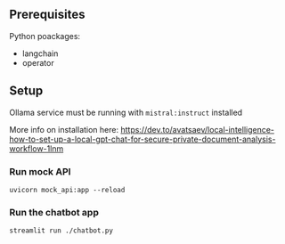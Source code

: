 ## Prerequisites

Python poackages:

- langchain
- operator

## Setup

Ollama service must be running with `mistral:instruct` installed

More info on installation here: https://dev.to/avatsaev/local-intelligence-how-to-set-up-a-local-gpt-chat-for-secure-private-document-analysis-workflow-1lnm

### Run mock API

`uvicorn mock_api:app --reload`

### Run the chatbot app

`streamlit run ./chatbot.py`
